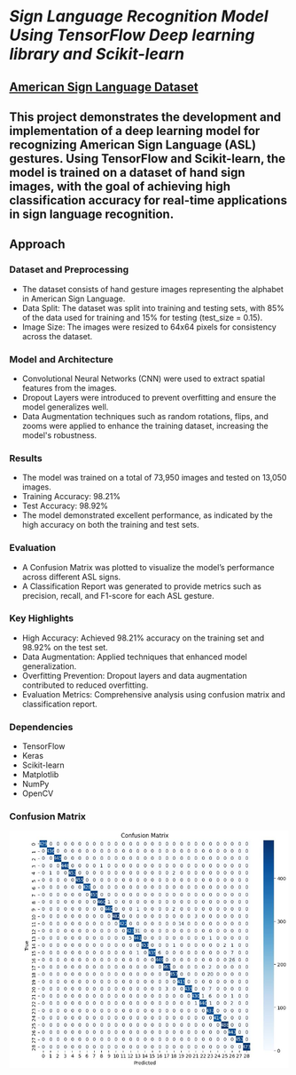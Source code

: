 <h1><em>Sign Language Recognition Model Using TensorFlow Deep learning library and Scikit-learn</em>

<h2><a href="https://www.kaggle.com/datasets/grassknoted/asl-alphabet">American Sign Language Dataset</a></h2>


<h2>This project demonstrates the development and implementation of a deep learning model for recognizing American Sign Language (ASL) gestures. Using TensorFlow and Scikit-learn, the model is trained on a dataset of hand sign images, with the goal of achieving high classification accuracy for real-time applications in sign language recognition.</h2>

<h2>Approach</h2>
<h3>Dataset and Preprocessing</h3>
<ul>
  <li>The dataset consists of hand gesture images representing the alphabet in American Sign Language.</li>
  <li>Data Split: The dataset was split into training and testing sets, with 85% of the data used for training and 15% for testing (test_size = 0.15).</li>
  <li>Image Size: The images were resized to 64x64 pixels for consistency across the dataset.</li>
</ul>

<h3>Model and Architecture</h3>
<ul>
  <li>Convolutional Neural Networks (CNN) were used to extract spatial features from the images.</li>
  <li>Dropout Layers were introduced to prevent overfitting and ensure the model generalizes well.</li>
  <li>Data Augmentation techniques such as random rotations, flips, and zooms were applied to enhance the training dataset, increasing the model's robustness.</li>
</ul>

<h3>Results</h3>
<ul>
  <li>The model was trained on a total of 73,950 images and tested on 13,050 images.</li>
  <li>Training Accuracy: 98.21%</li>
  <li>Test Accuracy: 98.92%</li>
  <li>The model demonstrated excellent performance, as indicated by the high accuracy on both the training and test sets.</li>
</ul>

<h3>Evaluation</h3>
<ul>
  <li>A Confusion Matrix was plotted to visualize the model’s performance across different ASL signs.</li>
  <li>A Classification Report was generated to provide metrics such as precision, recall, and F1-score for each ASL gesture.</li>
</ul>

<h3>Key Highlights</h3>
<ul>
  <li>High Accuracy: Achieved 98.21% accuracy on the training set and 98.92% on the test set.</li>
  <li>Data Augmentation: Applied techniques that enhanced model generalization.</li>
  <li>Overfitting Prevention: Dropout layers and data augmentation contributed to reduced overfitting.</li>
  <li>Evaluation Metrics: Comprehensive analysis using confusion matrix and classification report.</li>
</ul>

<h3>Dependencies</h3>
<ul>
  <li>TensorFlow</li>
  <li>Keras</li>
  <li>Scikit-learn</li>
  <li>Matplotlib</li>
  <li>NumPy</li>
  <li>OpenCV</li>
</ul>

<h3>Confusion Matrix</h3>

![ConfusionMatrix](ConfusionMatrix.JPG)